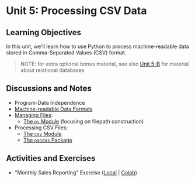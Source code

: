 
# Unit 5: Processing CSV Data

## Learning Objectives

In this unit, we'll learn how to use Python to process machine-readable data stored in Comma-Separated Values (CSV) format.

> NOTE: for extra optional bonus material, see also [Unit 5-B](/units/unit-5b.md) for material about relational databases

## Discussions and Notes

  + Program-Data Independence
  + [Machine-readable Data Formats](/notes/info-systems/datastores.md)
  + [Managing Files](/notes/python/file-management.md):
    + [The `os` Module](/notes/python/modules/os.md#file-operations) (focusing on filepath construction)
  + Processing CSV Files:
    + [The `csv` Module](/notes/python/modules/csv.md)
    + [The `pandas` Package](/notes/python/packages/pandas.md)

## Activities and Exercises

  + "Monthly Sales Reporting" Exercise ([Local](/exercises/monthly-sales-reporting/README.md) | [Colab](/exercises/monthly-sales-reporting/Monthly_Sales_Reporting_Exercise.ipynb))
